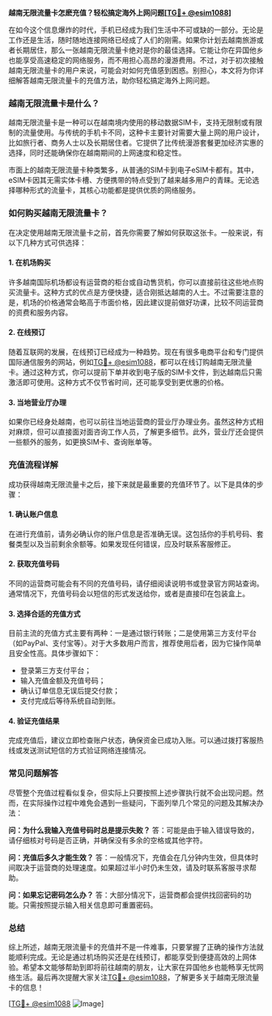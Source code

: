 **越南无限流量卡怎麽充值？轻松搞定海外上网问题[[TG💪+ @esim1088](https://t.me/s/esim1088)]**

在如今这个信息爆炸的时代，手机已经成为我们生活中不可或缺的一部分。无论是工作还是生活，随时随地连接网络已经成了人们的刚需。如果你计划去越南旅游或者长期居住，那么一张越南无限流量卡绝对是你的最佳选择。它能让你在异国他乡也能享受高速稳定的网络服务，而不用担心高昂的漫游费用。不过，对于初次接触越南无限流量卡的用户来说，可能会对如何充值感到困惑。别担心，本文将为你详细解答越南无限流量卡的充值方法，助你轻松搞定海外上网问题。

### 越南无限流量卡是什么？

越南无限流量卡是一种可以在越南境内使用的移动数据SIM卡，支持无限制或有限制的流量使用。与传统的手机卡不同，这种卡主要针对需要大量上网的用户设计，比如旅行者、商务人士以及长期居住者。它提供了比传统漫游套餐更加经济实惠的选择，同时还能确保你在越南期间的上网速度和稳定性。

市面上的越南无限流量卡种类繁多，从普通的SIM卡到电子eSIM卡都有。其中，eSIM卡因其无需实体卡槽、方便携带的特点受到了越来越多用户的青睐。无论选择哪种形式的流量卡，其核心功能都是提供优质的网络服务。

### 如何购买越南无限流量卡？

在决定使用越南无限流量卡之前，首先你需要了解如何获取这张卡。一般来说，有以下几种方式可供选择：

#### 1. 在机场购买
许多越南国际机场都设有运营商的柜台或自动售货机，你可以直接前往这些地点购买流量卡。这种方式的优点是方便快捷，适合刚抵达越南的人士。不过需要注意的是，机场的价格通常会略高于市面价格，因此建议提前做好功课，比较不同运营商的资费和服务内容。

#### 2. 在线预订
随着互联网的发展，在线预订已经成为一种趋势。现在有很多电商平台和专门提供国际通信服务的网站，例如[TG💪+ @esim1088](https://t.me/s/esim1088)，都可以在线订购越南无限流量卡。通过这种方式，你可以提前下单并收到电子版的SIM卡文件，到达越南后只需激活即可使用。这种方式不仅节省时间，还可能享受到更优惠的价格。

#### 3. 当地营业厅办理
如果你已经身处越南，也可以前往当地运营商的营业厅办理业务。虽然这种方式相对麻烦，但可以直接面对面咨询工作人员，了解更多细节。此外，营业厅还会提供一些额外的服务，如更换SIM卡、查询账单等。

### 充值流程详解

成功获得越南无限流量卡之后，接下来就是最重要的充值环节了。以下是具体的步骤：

#### 1. 确认账户信息
在进行充值前，请务必确认你的账户信息是否准确无误。这包括你的手机号码、套餐类型以及当前剩余余额等。如果发现任何错误，应及时联系客服修正。

#### 2. 获取充值号码
不同的运营商可能会有不同的充值号码，请仔细阅读说明书或登录官方网站查询。通常情况下，充值号码会以短信的形式发送给你，或者是直接印在包装盒上。

#### 3. 选择合适的充值方式
目前主流的充值方式主要有两种：一是通过银行转账；二是使用第三方支付平台（如PayPal、支付宝等）。对于大多数用户而言，推荐使用后者，因为它操作简单且安全性高。具体步骤如下：
   - 登录第三方支付平台；
   - 输入充值金额及充值号码；
   - 确认订单信息无误后提交付款；
   - 支付完成后等待系统自动到账。

#### 4. 验证充值结果
完成充值后，建议立即检查账户状态，确保资金已成功入账。可以通过拨打客服热线或发送测试短信的方式验证网络连接情况。

### 常见问题解答

尽管整个充值过程看似复杂，但实际上只要按照上述步骤执行就不会出现问题。然而，在实际操作过程中难免会遇到一些疑问，下面列举几个常见的问题及其解决办法：

**问：为什么我输入充值号码时总是提示失败？**
答：可能是由于输入错误导致的，请仔细核对号码是否正确，并确保没有多余的空格或其他字符。

**问：充值后多久才能生效？**
答：一般情况下，充值会在几分钟内生效，但具体时间取决于运营商的处理速度。如果超过半小时仍未生效，请及时联系客服寻求帮助。

**问：如果忘记密码怎么办？**
答：大部分情况下，运营商都会提供找回密码的功能。只需按照提示输入相关信息即可重置密码。

### 总结

综上所述，越南无限流量卡的充值并不是一件难事，只要掌握了正确的操作方法就能顺利完成。无论是通过机场购买还是在线预订，都能享受到便捷高效的上网体验。希望本文能够帮助到即将前往越南的朋友，让大家在异国他乡也能畅享无忧网络生活。最后再次提醒大家关注[TG💪+ @esim1088](https://t.me/s/esim1088)，了解更多关于越南无限流量卡的信息！

[[TG💪+ @esim1088](https://t.me/s/esim1088) ![Image](https://i.postimg.cc/4NQfJmqS/Snipaste-2025-05-13-00-14-12.png)]